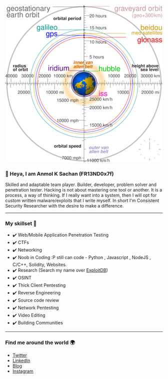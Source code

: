 [<img src="https://raw.githubusercontent.com/anmolksachan/anmolksachan.github.io/0845039dbaae0455d978eac296540f9c7f667d16/.../c.svg"></a>](https://twitter.com/fr13nd0x7f/)

### 👋 Heya, I am Anmol K Sachan (FR13ND0x7f) 

Skilled and adaptable team player. Builder, developer, problem solver and
penetration tester. Hacking is not about mastering one tool or another. It is a process, a way of thinking. If I really want into a system, then I will opt for custom written malware/exploits that I write myself. 
In short I'm Consistent Security Researcher with the desire to make a difference.

---

### My skillset 🔧
- ✔️ Web/Mobile Application Penetration Testing 
- ✔️ CTFs
- ✔️ Networking 
- ✔️ Noob in Coding :P still can code - Python , Javascript , NodeJS  , C/C++, Solidity, Websites.
- ✔️ Research (Search my name over [ExploitDB](https://www.exploit-db.com/google-hacking-database?author=10367))
- ✔️ OSINT
- ✔️ Thick Client Pentesting
- ✔️ Reverse Engineering
- ✔️ Source code review  
- ✔️ Network Pentesting  
- ✔️ Video Editing 
- ✔️ Building Communities
---
### Find me around the world 🌍
- [Twitter](https://twitter.com/FR13ND0x7f)
- [LinkedIn](https://www.linkedin.com/in/anmolksachan/)
- [Blog](https://anmolksachan.github.io/blog/)
- [Instagram](https://instagram.com/the_guy_that_hacks)

<!--
**anmolksachan/anmolksachan** is a ✨ _special_ ✨ repository because its `README.md` (this file) appears on your GitHub profile.

Here are some ideas to get you started:

- 🔭 I’m currently working on ...
- 🌱 I’m currently learning ...
- 👯 I’m looking to collaborate on ...
- 🤔 I’m looking for help with ...
- 💬 Ask me about ...
- 📫 How to reach me: ...
- 😄 Pronouns: ...
- ⚡ Fun fact: ...
-->

